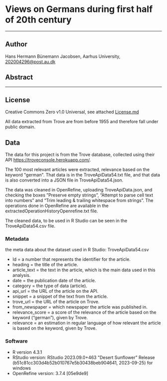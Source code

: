 # Views on Germans during first half of 20th century


---
## Author
Hans Hermann Bünemann Jacobsen, Aarhus University, 202004296@post.au.dk

## Abstract

---

## License
Creative Commons Zero v1.0 Universal, see attached [License.md](https://github.com/Digital-Methods-HASS/au669893_Buenemann_HansHermann/blob/main/LICENSE.md)

All data extracted from Trove are from before 1955 and therefore fall under public domain. 

## Data
The data for this project is from the Trove database, collected using their API https://troveconsole.herokuapp.com/.

The 100 most relevant articles were extracted, relevance based on the keyword "german". That data is in the TroveApiData54.txt file, and that data is also converted into a JSON file in TroveApiData54.json.

The data was cleaned in OpenRefine, uploading TroveApiData.json, and checking the boxes ”Preserve empty strings”, “Attempt to parse cell text into numbers” and “Trim leading & trailing whitespace from strings”. The operations done in OpenRefine are available in the extractedOperationHistoryOpenrefine.txt file.

The cleaned data, to be used in R Studio can be seen in the TroveApiData54.csv file.

### Metadata
the meta data about the dataset used in R Studio: TroveApiData54.csv
* Id = a number that represents the identifier for the article.
* heading = the title of the article.
* article_text = the text in the article, which is the main data used in this analysis.
* date = the publication date of the article.
* category = the type of data (article).
* api_url = the URL of the article on the API.
* snippet = a snippet of the text from the article.
* trove_url = the URL of the article on Trove.
* from_newspaper = which newspaper the article was published in.
* relevance_score = a score of the relevance of the article based on the keyword (“german”), given by Trove.
* relevance = an estimation in regular language of how relevant the article is based on the keyword, given by Trove.


### Software
* R version 4.3.1
* RStudio version: RStudio 2023.09.0+463 "Desert Sunflower" Release (b51c81cc303d4b52b010767e5b30438beb904641, 2023-09-25) for windows
* OpenRefine version: 3.7.4 [05e9de9]
